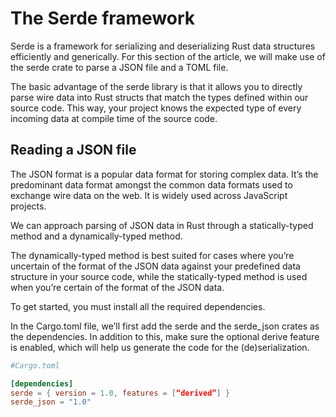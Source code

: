 # The Serde framework

Serde is a framework for serializing and deserializing Rust data structures efficiently and generically. For this section of the article, we will make use of the serde crate to parse a JSON file and a TOML file.

The basic advantage of the serde library is that it allows you to directly parse wire data into Rust structs that match the types defined within our source code. This way, your project knows the expected type of every incoming data at compile time of the source code.

## Reading a JSON file

The JSON format is a popular data format for storing complex data. It’s the predominant data format amongst the common data formats used to exchange wire data on the web. It is widely used across JavaScript projects.

We can approach parsing of JSON data in Rust through a statically-typed method and a dynamically-typed method.

The dynamically-typed method is best suited for cases where you’re uncertain of the format of the JSON data against your predefined data structure in your source code, while the statically-typed method is used when you’re certain of the format of the JSON data.

To get started, you must install all the required dependencies.

In the Cargo.toml file, we’ll first add the serde and the serde_json crates as the dependencies. In addition to this, make sure the optional derive feature is enabled, which will help us generate the code for the (de)serialization.


```toml
#Cargo.toml

[dependencies]
serde = { version = 1.0, features = [“derived”] }
serde_json = "1.0"
```


